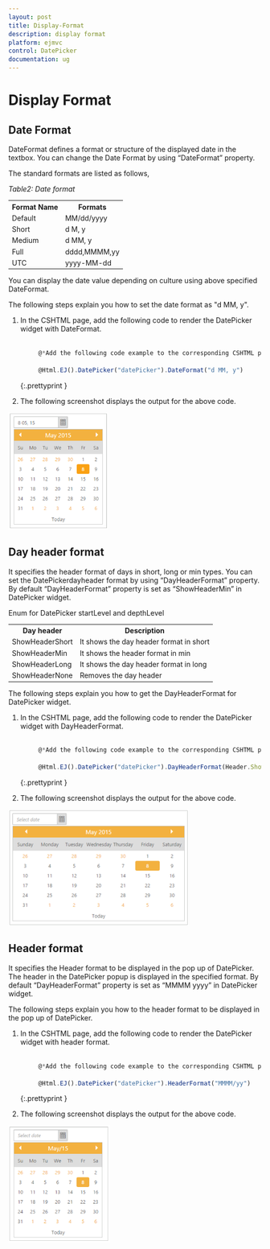 ```yaml
---
layout: post
title: Display-Format
description: display format
platform: ejmvc
control: DatePicker
documentation: ug
---
```


# Display Format

## Date Format

DateFormat defines a format or structure of the displayed date in the textbox. You can change the Date Format by using “DateFormat” property.

The standard formats are listed as follows,

_Table2: Date format_

<table>
<tr>
<th>
Format Name</th><th>
   Formats</th></tr>
<tr>
<td>
Default</td><td>
MM/dd/yyyy</td></tr>
<tr>
<td>
Short</td><td>
 d M, y</td></tr>
<tr>
<td>
Medium</td><td>
d MM, y</td></tr>
<tr>
<td>
Full</td><td>
dddd,MMMM,yy</td></tr>
<tr>
<td>
UTC</td><td>
yyyy-MM-dd</td></tr>
</table>


You can display the date value depending on culture using above specified DateFormat.

The following steps explain you how to set the date format as "d MM, y".

1. In the CSHTML page, add the following code to render the DatePicker widget with DateFormat.



   ~~~ js

		@*Add the following code example to the corresponding CSHTML page to get the date format as "d MM, y" in DatePicker widget*@

		@Html.EJ().DatePicker("datePicker").DateFormat("d MM, y")

   ~~~
   {:.prettyprint }


2.  The following screenshot displays the output for the above code.



![](Display-Format_images/Display-Format_img1.png)


## Day header format

It specifies the header format of days in short, long or min types. You can set the DatePickerdayheader format by using “DayHeaderFormat” property. By default “DayHeaderFormat” property is set as “ShowHeaderMin” in DatePicker widget. 

Enum for DatePicker startLevel and depthLevel

<table>
<tr>
<th>
Day header</th><th>
Description</th></tr>
<tr>
<td>
ShowHeaderShort</td><td>
It shows the day header format in short</td></tr>
<tr>
<td>
ShowHeaderMin</td><td>
It shows the header format in min</td></tr>
<tr>
<td>
ShowHeaderLong</td><td>
It shows the day header format in long</td></tr>
<tr>
<td>
ShowHeaderNone</td><td>
Removes the day header</td></tr>
</table>


The following steps explain you how to get the DayHeaderFormat for DatePicker widget.

1. In the CSHTML page, add the following code to render the DatePicker widget with DayHeaderFormat.


   ~~~ js
   
		@*Add the following code example to the corresponding CSHTML page to render DatePicker widget with customized DayHeaderFormat.*@

		@Html.EJ().DatePicker("datePicker").DayHeaderFormat(Header.ShowHeaderLong)

   ~~~
   {:.prettyprint }



2.  The following screenshot displays the output for the above code.



![](Display-Format_images/Display-Format_img2.png)

## Header format

It specifies the Header format to be displayed in the pop up of DatePicker. The header in the DatePicker popup is displayed in the specified format. By default “DayHeaderFormat” property is set as “MMMM yyyy” in DatePicker widget. 

The following steps explain you how to the header format to be displayed in the pop up of DatePicker.



1. In the CSHTML page, add the following code to render the DatePicker widget with header format.


   ~~~ js
   
		@*Add the following code example to the corresponding CSHTML page to render DatePicker widget with customized header format*@

		@Html.EJ().DatePicker("datePicker").HeaderFormat("MMMM/yy")

   ~~~
   {:.prettyprint }


2. The following screenshot displays the output for the above code.



![](Display-Format_images/Display-Format_img3.png)
